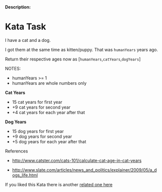 **Description:**

# Kata Task

I have a cat and a dog.

I got them at the same time as kitten/puppy. That was `humanYears` years ago.

Return their respective ages now as [`humanYears`,`catYears`,`dogYears`]

NOTES:

- humanYears >= 1
- humanYears are whole numbers only

**Cat Years**

- 15 cat years for first year
- +9 cat years for second year
- +4 cat years for each year after that

**Dog Years**

- 15 dog years for first year
- +9 dog years for second year
- +5 dog years for each year after that

References

- http://www.catster.com/cats-101/calculate-cat-age-in-cat-years

- http://www.slate.com/articles/news_and_politics/explainer/2009/05/a_dogs_life.html

If you liked this Kata there is another [related one here](https://www.codewars.com/kata/cat-years-dog-years-2)
